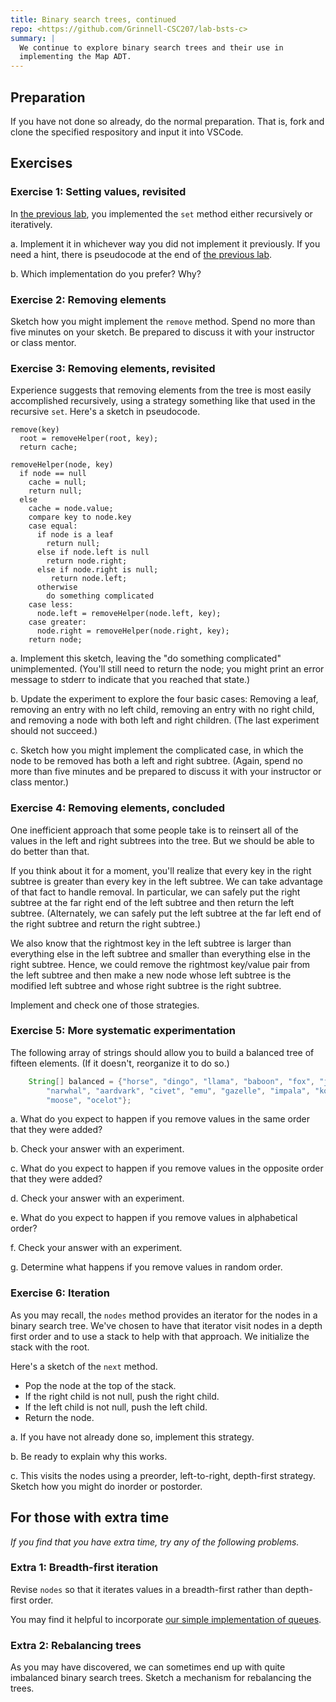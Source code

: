 ```yaml
---
title: Binary search trees, continued
repo: <https://github.com/Grinnell-CSC207/lab-bsts-c>
summary: |
  We continue to explore binary search trees and their use in 
  implementing the Map ADT.
---
```

Preparation
-----------

If you have not done so already, do the normal preparation.  That is,
fork and clone the specified respository and input it into VSCode.

Exercises
---------

### Exercise 1: Setting values, revisited

In [the previous lab](../labs/binary-search-trees), you implemented
the `set` method either recursively or iteratively.  

a. Implement it in whichever way you did not implement it previously.
If you need a hint, there is pseudocode at the end of [the previous
lab](../labs/binary-search-trees).

b. Which implementation do you prefer?  Why?

### Exercise 2: Removing elements

Sketch how you might implement the `remove` method.  Spend no more than
five minutes on your sketch.  Be prepared to discuss it with your instructor
or class mentor.

### Exercise 3: Removing elements, revisited

Experience suggests that removing elements from the tree is most easily
accomplished recursively, using a strategy something like that used
in the recursive `set`.  Here's a sketch in pseudocode.

```text
remove(key)
  root = removeHelper(root, key);
  return cache;

removeHelper(node, key) 
  if node == null
    cache = null;
    return null;
  else
    cache = node.value;
    compare key to node.key
    case equal:
      if node is a leaf
        return null;
      else if node.left is null
        return node.right;
      else if node.right is null;
         return node.left;
      otherwise
        do something complicated
    case less:
      node.left = removeHelper(node.left, key);
    case greater:
      node.right = removeHelper(node.right, key);
    return node;
```

a. Implement this sketch, leaving the "do something complicated"
unimplemented.  (You'll still need to return the node; you might
print an error message to stderr to indicate that you reached that
state.)

b. Update the experiment to explore the four basic cases: Removing
a leaf, removing an entry with no left child, removing an entry
with no right child, and removing a node with both left and right
children.  (The last experiment should not succeed.)

c. Sketch how you might implement the complicated case, in which
the node to be removed has both a left and right subtree.  (Again,
spend no more than five minutes and be prepared to discuss it with
your instructor or class mentor.)

### Exercise 4: Removing elements, concluded

One inefficient approach that some people take is to reinsert all of
the values in the left and right subtrees into the tree.  But we should
be able to do better than that.

If you think about it for a moment, you'll realize that every key in
the right subtree is greater than every key in the left subtree.  We
can take advantage of that fact to handle removal.  In particular, we
can safely put the right subtree at the far right end of the left
subtree and then return the left subtree.  (Alternately, we can
safely put the left subtree at the far left end of the right subtree
and return the right subtree.)

We also know that the rightmost key in the left subtree is larger
than everything else in the left subtree and smaller than everything
else in the right subtree.  Hence, we could remove the rightmost
key/value pair from the left subtree and then make a new node
whose left subtree is the modified left subtree and whose right
subtree is the right subtree.

Implement and check one of those strategies.

### Exercise 5: More systematic experimentation

The following array of strings should allow you to build a balanced tree 
of fifteen elements.  (If it doesn't, reorganize it to do so.)

```java
    String[] balanced = {"horse", "dingo", "llama", "baboon", "fox", "jackal",
        "narwhal", "aardvark", "civet", "emu", "gazelle", "impala", "koala",
        "moose", "ocelot"};
```

a. What do you expect to happen if you remove values in the same order
that they were added?

b. Check your answer with an experiment.

c. What do you expect to happen if you remove values in the opposite order
that they were added?

d. Check your answer with an experiment.

e. What do you expect to happen if you remove values in alphabetical order?

f. Check your answer with an experiment.

g. Determine what happens if you remove values in random order.

### Exercise 6: Iteration

As you may recall, the `nodes` method provides an iterator for the nodes
in a binary search tree.  We've chosen to have that iterator visit nodes
in a depth first order and to use a stack to help with that approach.
We initialize the stack with the root.

Here's a sketch of the `next` method.

* Pop the node at the top of the stack.
* If the right child is not null, push the right child.
* If the left child is not null, push the left child.
* Return the node.

a. If you have not already done so, implement this strategy.

b. Be ready to explain why this works.

c. This visits the nodes using a preorder, left-to-right, depth-first
   strategy.  Sketch how you might do inorder or postorder.

For those with extra time
-------------------------

_If you find that you have extra time, try any of the following
problems._

### Extra 1: Breadth-first iteration

Revise `nodes` so that it iterates values in a breadth-first
rather than depth-first order.  

You may find it helpful to incorporate [our simple implementation
of queues](../files/SimpleQueue.java).

### Extra 2: Rebalancing trees

As you may have discovered, we can sometimes end up with quite
imbalanced binary search trees.  Sketch a mechanism for 
rebalancing the trees.
